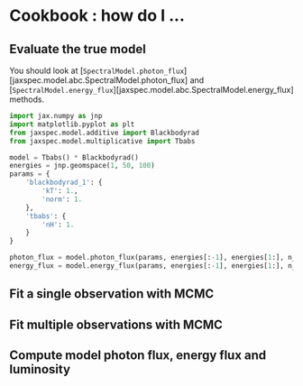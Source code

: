 # Cookbook : how do I ...

## Evaluate the true model

You should look at [`SpectralModel.photon_flux`][jaxspec.model.abc.SpectralModel.photon_flux] and
[`SpectralModel.energy_flux`][jaxspec.model.abc.SpectralModel.energy_flux] methods.

``` python
import jax.numpy as jnp
import matplotlib.pyplot as plt
from jaxspec.model.additive import Blackbodyrad
from jaxspec.model.multiplicative import Tbabs

model = Tbabs() * Blackbodyrad()
energies = jnp.geomspace(1, 50, 100)
params = {
    'blackbodyrad_1': {
        'kT': 1.,
        'norm': 1.
    },
    'tbabs': {
        'nH': 1.
    }
}

photon_flux = model.photon_flux(params, energies[:-1], energies[1:], n_points=30)
energy_flux = model.energy_flux(params, energies[:-1], energies[1:], n_points=30)
```

## Fit a single observation with MCMC

## Fit multiple observations with MCMC

## Compute model photon flux, energy flux and luminosity